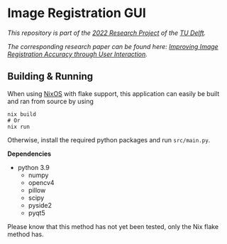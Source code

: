 Image Registration GUI
======================

_This repository is part of the [2022 Research Project](https://github.com/TU-Delft-CSE/Research-Project) of the [TU Delft](https://github.com/TU-Delft-CSE)._

_The corresponding research paper can be found here: [Improving Image Registration Accuracy through User Interaction](https://repository.tudelft.nl/islandora/object/uuid:944abc2a-d060-4868-be69-b7bda7ebe57a?collection=education)._


## Building & Running

When using [NixOS](https://nixos.org/) with flake support, this application can easily be built and ran from source by using

```shell
nix build
# Or
nix run
```

Otherwise, install the required python packages and run `src/main.py`.

**Dependencies**
- python 3.9
    - numpy
    - opencv4
    - pillow
    - scipy
    - pyside2
    - pyqt5


Please know that this method has not yet been tested, only the Nix flake method has.

